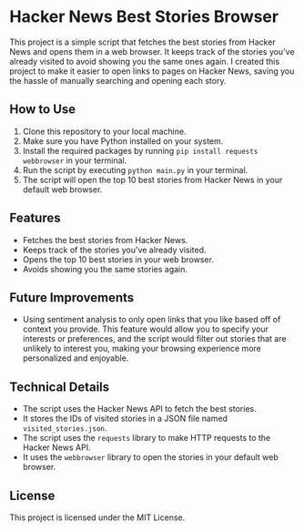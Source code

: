 Hacker News Best Stories Browser
================================

This project is a simple script that fetches the best stories from Hacker News and opens them in a web browser. It keeps track of the stories you've already visited to avoid showing you the same ones again. I created this project to make it easier to open links to pages on Hacker News, saving you the hassle of manually searching and opening each story.

How to Use
------------

1. Clone this repository to your local machine.
2. Make sure you have Python installed on your system.
3. Install the required packages by running `pip install requests webbrowser` in your terminal.
4. Run the script by executing `python main.py` in your terminal.
5. The script will open the top 10 best stories from Hacker News in your default web browser.

Features
--------

* Fetches the best stories from Hacker News.
* Keeps track of the stories you've already visited.
* Opens the top 10 best stories in your web browser.
* Avoids showing you the same stories again.

Future Improvements
-------------------

* Using sentiment analysis to only open links that you like based off of context you provide. This feature would allow you to specify your interests or preferences, and the script would filter out stories that are unlikely to interest you, making your browsing experience more personalized and enjoyable.

Technical Details
-----------------

* The script uses the Hacker News API to fetch the best stories.
* It stores the IDs of visited stories in a JSON file named `visited_stories.json`.
* The script uses the `requests` library to make HTTP requests to the Hacker News API.
* It uses the `webbrowser` library to open the stories in your default web browser.

License
-------

This project is licensed under the MIT License.
